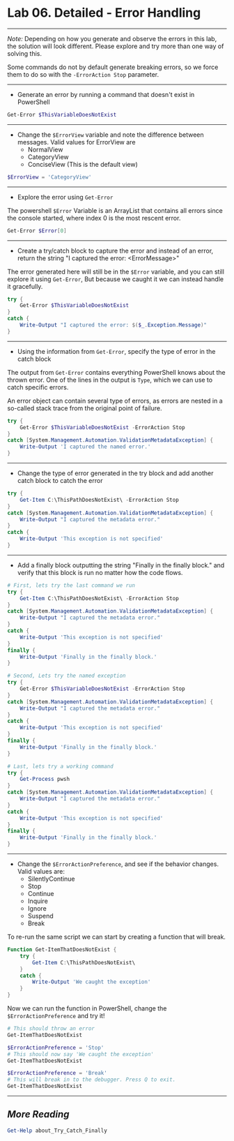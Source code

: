# Lab 06. Detailed - Error Handling

---

*Note:* Depending on how you generate and observe the errors in this lab, the solution will look different. Please explore and try more than one way of solving this.

Some commands do not by default generate breaking errors, so we force them to do so with the `-ErrorAction Stop` parameter.

---

- Generate an error by running a command that doesn't exist in PowerShell

```PowerShell
Get-Error $ThisVariableDoesNotExist
```

---

- Change the `$ErrorView` variable and note the difference between messages. Valid values for ErrorView are
  - NormalView
  - CategoryView
  - ConciseView (This is the default view)

```PowerShell
$ErrorView = 'CategoryView'
```

---

- Explore the error using `Get-Error`

The powershell `$Error` Variable is an ArrayList that contains all errors since the console started, where index 0 is the most rescent error.

```PowerShell
Get-Error $Error[0]
```

---

- Create a try/catch block to capture the error and instead of an error, return the string "I captured the error: \<ErrorMessage\>"

The error generated here will still be in the `$Error` variable, and you can still explore it using `Get-Error`, But because we caught it we can instead handle it gracefully.

```PowerShell
try {
    Get-Error $ThisVariableDoesNotExist
}
catch {
    Write-Output "I captured the error: $($_.Exception.Message)"
}
```

---

- Using the information from `Get-Error`, specify the type of error in the catch block

The output from `Get-Error` contains everything PowerShell knows about the thrown error. One of the lines in the output is `Type`, which we can use to catch specific errors.

An error object can contain several type of errors, as errors are nested in a so-called stack trace from the original point of failure.

```PowerShell
try {
    Get-Error $ThisVariableDoesNotExist -ErrorAction Stop
}
catch [System.Management.Automation.ValidationMetadataException] {
    Write-Output 'I captured the named error.'
}
```

---

- Change the type of error generated in the try block and add another catch block to catch the error

```PowerShell
try {
    Get-Item C:\ThisPathDoesNotExist\ -ErrorAction Stop
}
catch [System.Management.Automation.ValidationMetadataException] {
    Write-Output "I captured the metadata error."
}
catch {
    Write-Output 'This exception is not specified'
}
```

---

- Add a finally block outputting the string "Finally in the finally block." and verify that this block is run no matter how the code flows.

```PowerShell
# First, lets try the last command we run
try {
    Get-Item C:\ThisPathDoesNotExist\ -ErrorAction Stop
}
catch [System.Management.Automation.ValidationMetadataException] {
    Write-Output "I captured the metadata error."
}
catch {
    Write-Output 'This exception is not specified'
}
finally {
    Write-Output 'Finally in the finally block.'
}

# Second, Lets try the named exception
try {
    Get-Error $ThisVariableDoesNotExist -ErrorAction Stop
}
catch [System.Management.Automation.ValidationMetadataException] {
    Write-Output "I captured the metadata error."
}
catch {
    Write-Output 'This exception is not specified'
}
finally {
    Write-Output 'Finally in the finally block.'
}

# Last, lets try a working command
try {
    Get-Process pwsh
}
catch [System.Management.Automation.ValidationMetadataException] {
    Write-Output "I captured the metadata error."
}
catch {
    Write-Output 'This exception is not specified'
}
finally {
    Write-Output 'Finally in the finally block.'
}

```

---

- Change the `$ErrorActionPreference`, and see if the behavior changes. Valid values are:
  - SilentlyContinue
  - Stop
  - Continue
  - Inquire
  - Ignore
  - Suspend
  - Break
  
To re-run the same script we can start by creating a function that will break.

```PowerShell
Function Get-ItemThatDoesNotExist {
    try {
        Get-Item C:\ThisPathDoesNotExist\
    }
    catch {
        Write-Output 'We caught the exception'
    }
}
```

Now we can run the function in PowerShell, change the `$ErrorActionPreference` and try it!

```PowerShell
# This should throw an error
Get-ItemThatDoesNotExist

$ErrorActionPreference = 'Stop'
# This should now say 'We caught the exception'
Get-ItemThatDoesNotExist

$ErrorActionPreference = 'Break'
# This will break in to the debugger. Press Q to exit.
Get-ItemThatDoesNotExist
```

---

## *More Reading*

```PowerShell
Get-Help about_Try_Catch_Finally
```
